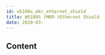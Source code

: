 ```yaml
---
id: w5100s_mkr_ethernet_shield
title: W5100S (MKR-)Ethernet Shield
date: 2020-03-
---
```



## Content